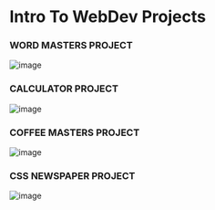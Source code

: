 # Intro To WebDev Projects

### WORD MASTERS PROJECT
![image](https://github.com/dhdorr/Frontend-Masters-Projects/assets/44913332/a99f4740-d682-4345-809a-b157ebcb1629)


### CALCULATOR PROJECT
![image](https://github.com/dhdorr/Frontend-Masters-Projects/assets/44913332/c2dcd1bb-a031-47a4-8fd2-a6a410b845e0)


### COFFEE MASTERS PROJECT
![image](https://github.com/dhdorr/Frontend-Masters-Projects/assets/44913332/3a6691dc-623a-4862-b964-941f788612d5)


### CSS NEWSPAPER PROJECT
![image](https://github.com/dhdorr/Frontend-Masters-Projects/assets/44913332/6c145476-1b1e-47fb-bd0e-0200f884b648)

